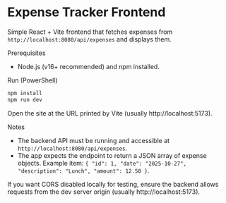 # Expense Tracker Frontend

Simple React + Vite frontend that fetches expenses from `http://localhost:8080/api/expenses` and displays them.

Prerequisites
- Node.js (v16+ recommended) and npm installed.

Run (PowerShell)

```powershell
npm install
npm run dev
```

Open the site at the URL printed by Vite (usually http://localhost:5173).

Notes
- The backend API must be running and accessible at `http://localhost:8080/api/expenses`.
- The app expects the endpoint to return a JSON array of expense objects. Example item: `{ "id": 1, "date": "2025-10-27", "description": "Lunch", "amount": 12.50 }`.

If you want CORS disabled locally for testing, ensure the backend allows requests from the dev server origin (usually http://localhost:5173).
